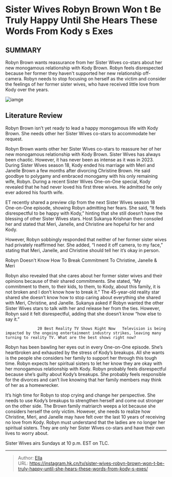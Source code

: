 # Sister Wives  Robyn Brown Won t Be Truly Happy Until She Hears These Words From Kody s Exes


## SUMMARY 



  Robyn Brown wants reassurance from her Sister Wives co-stars about her new monogamous relationship with Kody Brown.   Robyn feels disrespected because her former they haven&#39;t supported her new relationship off-camera.   Robyn needs to stop focusing on herself as the victim and consider the feelings of her former sister wives, who have received little love from Kody over the years.  

![iamge](https://static1.srcdn.com/wordpress/wp-content/uploads/2023/12/sister-wives-robyn-brown-won-t-be-truly-happy-until-she-hears-these-words-from-kody-s-exes.jpg)

## Literature Review
Robyn Brown isn’t yet ready to lead a happy monogamous life with Kody Brown. She needs other her Sister Wives co-stars to accommodate her request.




Robyn Brown wants other her Sister Wives co-stars to reassure her of her new monogamous relationship with Kody Brown. Sister Wives has always been chaotic. However, it has never been as intense as it was in 2023. During Sister Wives season 18, Kody ended his marriage with Meri and Janelle Brown a few months after divorcing Christine Brown. He said goodbye to polygamy and embraced monogamy with his only remaining wife, Robyn. During a recent Sister Wives One-on-One special, Kody revealed that he had never loved his first three wives. He admitted he only ever adored his fourth wife.




ET recently shared a preview clip from the next Sister Wives season 18 One-on-One episode, showing Robyn admitting her fears. She said, “It feels disrespectful to be happy with Kody,” hinting that she still doesn’t have the blessing of other Sister Wives stars. Host Sukanya Krishnan then consoled her and stated that Meri, Janelle, and Christine are hopeful for her and Kody.


 

However, Robyn sobbingly responded that neither of her former sister wives had privately reaffirmed her. She added, “I need it off camera, to my face,” stating that Meri, Janelle, and Christine should tell her it’s okay in person.


 Robyn Doesn&#39;t Know How To Break Commitment To Christine, Janelle &amp; Meri 
          




Robyn also revealed that she cares about her former sister wives and their opinions because of their shared commitments. She stated, “My commitment to them, to their kids, to them, to Kody, about this family, it is not broken and I don’t know how to break it.” The 45-year-old reality star shared she doesn’t know how to stop caring about everything she shared with Meri, Christine, and Janelle. Sukanya asked if Robyn wanted the other Sister Wives stars to talk with her and release her from the ties. However, Robyn said it felt disrespectful, adding that she doesn’t know “how else to say it.”

                  20 Best Reality TV Shows Right Now   Television is being impacted by the ongoing entertainment industry strikes, leaving many turning to reality TV. What are the best shows right now?    

Robyn has been bawling her eyes out in every One-on-One episode. She’s heartbroken and exhausted by the stress of Kody’s breakups. All she wants is the people she considers her family to support her through this tough time. Robyn expects her spiritual sisters to let her know they are okay with her monogamous relationship with Kody. Robyn probably feels disrespectful because she’s guilty about Kody’s breakups. She probably feels responsible for the divorces and can’t live knowing that her family members may think of her as a homewrecker.




It’s high time for Robyn to stop crying and change her perspective. She needs to use Kody’s breakups to strengthen herself and come out stronger on the other side. The Brown family matriarch weeps a lot because she considers herself the only victim. However, she needs to realize how Christine, Meri, and Janelle may have felt over the last 10 years of receiving no love from Kody. Robyn must understand that the ladies are no longer her spiritual sisters. They are only her Sister Wives co-stars and have their own lives to worry about.



Sister Wives airs Sundays at 10 p.m. EST on TLC.






---

> Author: [Ella](https://instagram.hk.cn/)  
> URL: https://instagram.hk.cn/tv/sister-wives-robyn-brown-won-t-be-truly-happy-until-she-hears-these-words-from-kody-s-exes/  

